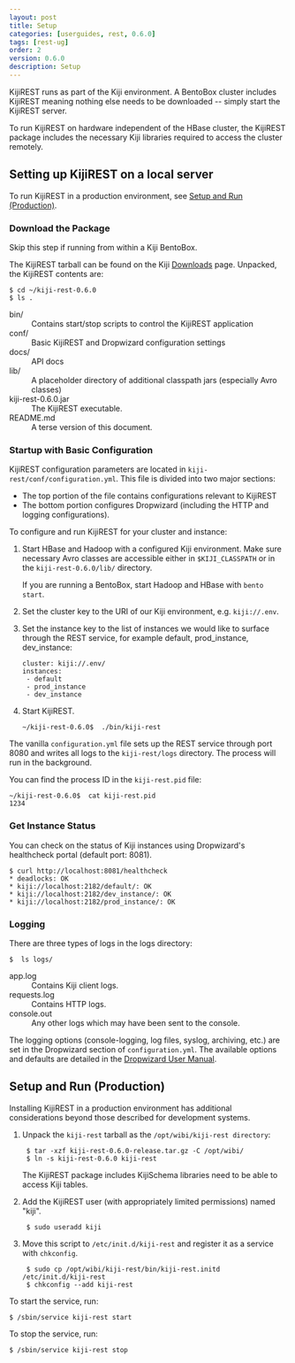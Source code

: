 ```yaml
---
layout: post
title: Setup
categories: [userguides, rest, 0.6.0]
tags: [rest-ug]
order: 2
version: 0.6.0
description: Setup
---
```


KijiREST runs as part of the Kiji environment. A BentoBox cluster includes KijiREST meaning nothing else
needs to be downloaded --  simply start the KijiREST server.

To run KijiREST on hardware independent of the HBase cluster, the KijiREST package includes
the necessary Kiji libraries required to access the cluster remotely.

## Setting up KijiREST on a local server

To run KijiREST in a production environment, see [Setup and Run (Production)](#setup-production).

### Download the Package

Skip this step if running from within a Kiji BentoBox.

The KijiREST tarball can be found on the Kiji [Downloads](http://www.kiji.org/getstarted/#Downloads)
page. Unpacked, the KijiREST contents are:

    $ cd ~/kiji-rest-0.6.0
    $ ls .

<dl>
<dt>  bin/ </dt>
    <dd>Contains start/stop scripts to control the KijiREST application</dd>
<dt>conf/ </dt>
    <dd>Basic KijiREST and Dropwizard configuration settings</dd>
<dt>docs/ </dt>
    <dd>API docs</dd>
<dt>lib/ </dt>
    <dd>A placeholder directory of additional classpath jars (especially Avro classes)</dd>
<dt>kiji-rest-0.6.0.jar  </dt>
    <dd>The KijiREST executable.</dd>
<dt>README.md  </dt>
    <dd> A terse version of this document.</dd>
</dl>

### Startup with Basic Configuration

KijiREST configuration parameters are located in `kiji-rest/conf/configuration.yml`. This
file is divided into two major sections:
* The top portion of the file contains configurations relevant to KijiREST
* The bottom portion configures Dropwizard (including the HTTP and logging configurations).

To configure and run KijiREST for your cluster and instance:

1.  Start HBase and Hadoop with a configured Kiji environment. Make sure necessary Avro
classes are accessible either in `$KIJI_CLASSPATH` or in the `kiji-rest-0.6.0/lib/` directory.

    If you are running a BentoBox, start Hadoop and HBase with `bento start`.

2.  Set the cluster key to the URI of our Kiji environment, e.g. `kiji://.env`.

3.  Set the instance key to the list of instances we would like to surface through the REST
service, for example default, prod_instance, dev_instance:

        cluster: kiji://.env/
        instances:
         - default
         - prod_instance
         - dev_instance

4.  Start KijiREST.

        ~/kiji-rest-0.6.0$  ./bin/kiji-rest

The vanilla `configuration.yml` file sets up the REST service through port 8080 and writes
all logs to the `kiji-rest/logs` directory. The process will run in the background.

You can find the process ID in the `kiji-rest.pid` file:

    ~/kiji-rest-0.6.0$  cat kiji-rest.pid
    1234

### Get Instance Status
You can check on the status of Kiji instances using Dropwizard's healthcheck portal
(default port: 8081).

    $ curl http://localhost:8081/healthcheck
    * deadlocks: OK
    * kiji://localhost:2182/default/: OK
    * kiji://localhost:2182/dev_instance/: OK
    * kiji://localhost:2182/prod_instance/: OK

### Logging

There are three types of logs in the logs directory:

    $  ls logs/

<dl>
<dt>app.log</dt>
    <dd>Contains Kiji client logs.</dd>
<dt>requests.log</dt>
    <dd>Contains HTTP logs.</dd>
<dt>console.out</dt>
    <dd>Any other logs which may have been sent to the console.</dd>
</dl>


The logging options (console-logging, log files, syslog, archiving, etc.) are set in the
Dropwizard section of `configuration.yml`. The available options and defaults are detailed
in the [Dropwizard User Manual](http://dropwizard.codahale.com/manual/).

<a id="setup-production"> </a>
## Setup and Run (Production)

Installing KijiREST in a production environment has additional considerations beyond those
described for development systems.

1. Unpack the `kiji-rest` tarball as the `/opt/wibi/kiji-rest directory`:

        $ tar -xzf kiji-rest-0.6.0-release.tar.gz -C /opt/wibi/
        $ ln -s kiji-rest-0.6.0 kiji-rest

    The KijiREST package includes KijiSchema libraries need to be able to access Kiji tables.

1. Add the KijiREST user (with appropriately limited permissions) named "kiji".

        $ sudo useradd kiji

1. Move this script to `/etc/init.d/kiji-rest` and register it as a service with `chkconfig`.

        $ sudo cp /opt/wibi/kiji-rest/bin/kiji-rest.initd  /etc/init.d/kiji-rest
        $ chkconfig --add kiji-rest

To start the service, run:

    $ /sbin/service kiji-rest start

To stop the service, run:

    $ /sbin/service kiji-rest stop
